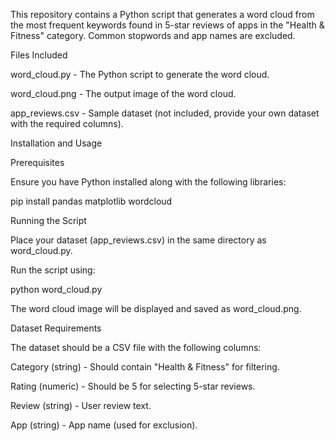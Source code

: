 This repository contains a Python script that generates a word cloud from the most frequent keywords found in 5-star reviews of apps in the "Health & Fitness" category. Common stopwords and app names are excluded.

Files Included

word_cloud.py - The Python script to generate the word cloud.

word_cloud.png - The output image of the word cloud.

app_reviews.csv - Sample dataset (not included, provide your own dataset with the required columns).

Installation and Usage

Prerequisites

Ensure you have Python installed along with the following libraries:

pip install pandas matplotlib wordcloud

Running the Script

Place your dataset (app_reviews.csv) in the same directory as word_cloud.py.

Run the script using:

python word_cloud.py

The word cloud image will be displayed and saved as word_cloud.png.

Dataset Requirements

The dataset should be a CSV file with the following columns:

Category (string) - Should contain "Health & Fitness" for filtering.

Rating (numeric) - Should be 5 for selecting 5-star reviews.

Review (string) - User review text.

App (string) - App name (used for exclusion).
